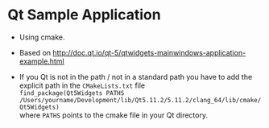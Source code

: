 # Qt Sample Application

- Using cmake.
- Based on http://doc.qt.io/qt-5/qtwidgets-mainwindows-application-example.html

- If you Qt is not in the path / not in a standard path you have to add the explicit path in the `CMakeLists.txt` file  
  `find_package(Qt5Widgets PATHS /Users/yourname/Development/lib/Qt5.11.2/5.11.2/clang_64/lib/cmake/Qt5Widgets)`  
  where `PATHS` points to the cmake file in your Qt directory.
